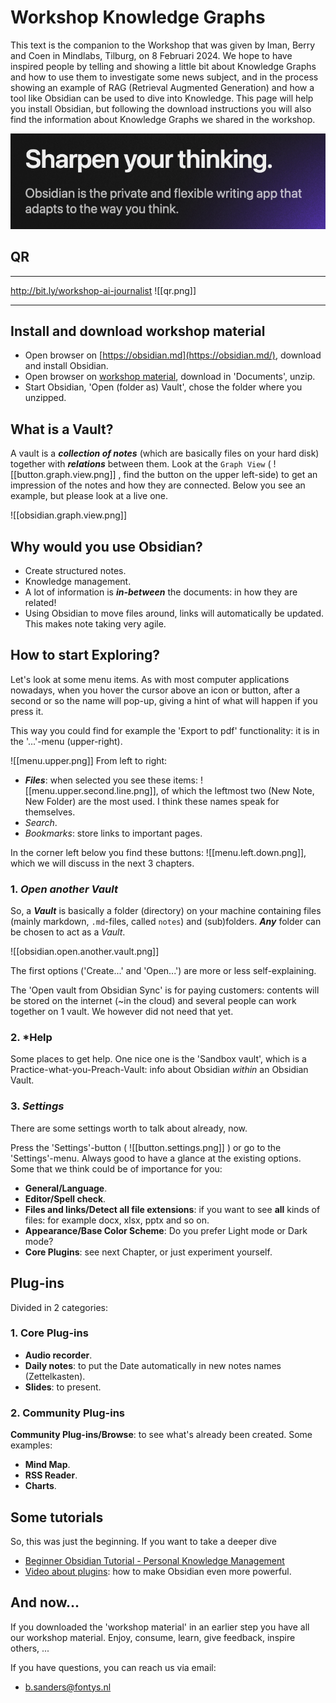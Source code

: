 # Workshop Knowledge Graphs

This text is the companion to the Workshop that was given by Iman, Berry and Coen in Mindlabs, Tilburg, on 8 Februari 2024. We hope to have inspired people by telling and showing a little bit about Knowledge Graphs and how to use them to investigate some news subject, and in the process showing an example of RAG (Retrieval Augmented Generation) and how a tool like Obsidian can be used to dive into Knowledge. This page will help you install Obsidian, but following the download instructions you will also find the information about Knowledge Graphs we shared in the workshop. 


![](attachments/obsidian.sharpen.png)

## QR

---

http://bit.ly/workshop-ai-journalist
![[qr.png]]

---

## Install and download workshop material

- Open browser on [https://obsidian.md](https://obsidian.md/), download and install Obsidian. 
- Open browser on [workshop material](https://github.com/coentjo/itsamatch-journalist-workshop/archive/refs/heads/main.zip), download in 'Documents', unzip. 
- Start Obsidian, 'Open (folder as) Vault', chose the folder where you unzipped. 

## What is a Vault?

A vault is a ***collection of notes*** (which are basically files on your hard disk) together with ***relations*** between them. Look at the `Graph View`  ( ![[button.graph.view.png]]  , find the button on the upper left-side) to get an impression of the notes and how they are connected. Below you see an example, but please look at a live one. 


![[obsidian.graph.view.png]]


## Why would you use Obsidian? 

- Create structured notes. 
- Knowledge management. 
- A lot of information is ***in-between*** the documents: in how they are related! 
- Using Obsidian to move files around, links will automatically be updated. This makes note taking very agile. 

## How to start Exploring? 

Let's look at some menu items. As with most computer applications nowadays, when you hover the cursor above an icon or button, after a second or so the name will pop-up, giving a hint of what will happen if you press it. 

This way you could find for example the 'Export to pdf' functionality: it is in the '...'-menu (upper-right). 



![[menu.upper.png]]
From left to right: 
- ***Files***: when selected you see these items: ![[menu.upper.second.line.png]], of which the leftmost two (New Note, New Folder) are the most used. I think these names speak for themselves. 
- *Search*.
- *Bookmarks*: store links to important pages. 

In the corner left below you find these buttons: 
![[menu.left.down.png]], which we will discuss in the next 3 chapters. 

### 1. *Open another Vault*

So, a ***Vault*** is basically a folder (directory) on your machine containing files (mainly markdown, `.md`-files, called `notes`) and (sub)folders. ***Any*** folder can be chosen to act as a *Vault*. 

![[obsidian.open.another.vault.png]]

The first options ('Create...' and 'Open...') are more or less self-explaining.

The 'Open vault from Obsidian Sync' is for paying customers: contents will be stored on the internet (~in the cloud) and several people can work together on 1 vault. We however did not need that yet.  

### 2. *Help

Some places to get help. One nice one is the 'Sandbox vault', which is a Practice-what-you-Preach-Vault: info about Obsidian *within* an Obsidian Vault. 

### 3. *Settings*

There are some settings worth to talk about already, now. 

Press the 'Settings'-button ( ![[button.settings.png]] ) or go to the 'Settings'-menu. Always good to have a glance at the existing options. Some that we think could be of importance for you: 

- **General/Language**. 
- **Editor/Spell check**.
- **Files and links/Detect all file extensions**: if you want to see **all** kinds of files: for example docx, xlsx, pptx and so on. 
- **Appearance/Base Color Scheme**: Do you prefer Light mode or Dark mode?
- **Core Plugins**: see next Chapter, or just experiment yourself. 

## Plug-ins

Divided in 2 categories: 

### 1. Core Plug-ins

- **Audio recorder**.
- **Daily notes**: to put the Date automatically in new notes names (Zettelkasten).
- **Slides**: to present. 

### 2. Community Plug-ins
**Community Plug-ins/Browse**: to see what's already been created. Some examples: 
- **Mind Map**.
- **RSS Reader**.
- **Charts**.

## Some tutorials

So, this was just the beginning. If you want to take a deeper dive

- [Beginner Obsidian Tutorial - Personal Knowledge Management](https://www.youtube.com/watch?v=mqpXEjRhZz0)
- [Video about plugins](https://www.youtube.com/watch?v=mqpXEjRhZz0): how to make Obsidian even more powerful. 

## And now... 

If you downloaded the 'workshop material' in an earlier step you have all our workshop material. Enjoy, consume, learn, give feedback, inspire others, ...

If you have questions, you can reach us via email: 

- [b.sanders@fontys.nl](mailto:b.sanders@fontys.nl)




